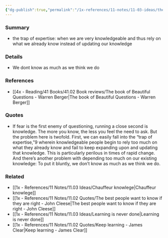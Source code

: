 ```yaml
---
{"dg-publish":true,"permalink":"/1x-references/11-notes/11-03-ideas/the-more-you-know-the-less-you-feel-the-need-to-ask/","title":"The more you know the less you feel the need to ask","created":"2023-05-28T16:57:52.000+03:00","updated":"2024-02-14T20:18:22.083+03:00"}
---
```



### Summary
- the trap of expertise: when we are very knowledgeable and thus rely on what we already know instead of updating our knowledge

### Details
- We dont know as much as we think we do

### References
- [[4x - Reading/41 Books/41.02 Book reviews/The book of Beautiful Questions - Warren Berger\|The book of Beautiful Questions - Warren Berger]]

### Quotes
- If fear is the first enemy of questioning, running a close second is knowledge. The more you know, the less you feel the need to ask. But the problem here is twofold. First, we can easily fall into the “trap of expertise,”9 wherein knowledgeable people begin to rely too much on what they already know and fail to keep expanding upon and updating that knowledge. This is particularly perilous in times of rapid change. And there’s another problem with depending too much on our existing knowledge: To put it bluntly, we don’t know as much as we think we do.

### Related
- [[1x - References/11 Notes/11.03 Ideas/Chauffeur knowlege\|Chauffeur knowlege]]
- [[1x - References/11 Notes/11.02 Quotes/The best people want to know if they are right - John Cleese\|The best people want to know if they are right - John Cleese]]
- [[1x - References/11 Notes/11.03 Ideas/Learning is never done\|Learning is never done]]
- [[1x - References/11 Notes/11.02 Quotes/Keep learning - James Clear\|Keep learning - James Clear]]
